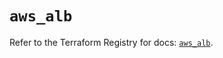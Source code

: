 # `aws_alb`

Refer to the Terraform Registry for docs: [`aws_alb`](https://registry.terraform.io/providers/hashicorp/aws/4.54.0/docs/resources/alb).
